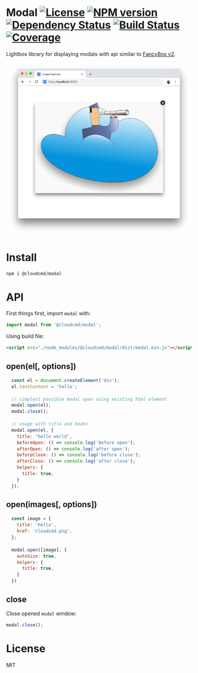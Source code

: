 # Modal [![License][LicenseIMGURL]][LicenseURL] [![NPM version][NPMIMGURL]][NPMURL] [![Dependency Status][DependencyStatusIMGURL]][DependencyStatusURL] [![Build Status][BuildStatusIMGURL]][BuildStatusURL] [![Coverage][CoverageIMGURL]][CoverageURL]

Lightbox library for displaying modals with api similar to [FancyBox v2](http://fancyapps.com/fancybox/).

![Modal](https://raw.githubusercontent.com/cloudcmd/modal/master/screen/modal.png "modal")

# Install

```
npm i @cloudcmd/modal
```

# API

First things first, import `modal` with:

```js
import modal from '@cloudcmd/modal';
```

Using build file:

```html
<script src="./node_modules/@cloudcmd/modal/dist/modal.min.js"></script>
```

## open(el[, options])

```js
  const el = document.createElement('div');
  el.textContent = 'hello';
  
  // simplest possible modal open using existing html element
  modal.open(el);
  modal.close();
  
  // usage with title and hooks
  modal.open(el, {
    title: 'hello world',
    beforeOpen: () => console.log('before open');
    afterOpen: () => console.log('after open');
    beforeClose: () => console.log('before close');
    afterClose: () => console.log('after close');
    helpers: {
      title: true,
    }
  });
```

## open(images[, options])

```js
  const image = {
    title: 'hello',
    href: 'cloudcmd.png',
  };
  
  modal.open([image], {
    autoSize: true,
    helpers: {
      title: true,
    }
  })
```

## close

Close opened `modal` window:

```js
modal.close();
```

# License
MIT

[NPMIMGURL]:                https://img.shields.io/npm/v/@cloudcmd/modal.svg?style=flat&longCache=true
[BuildStatusIMGURL]:        https://img.shields.io/travis/cloudcmd/modal/master.svg?style=flat&longCache=true
[DependencyStatusIMGURL]:   https://img.shields.io/david/cloudcmd/modal.svg?style=flat&longCache=true
[LicenseIMGURL]:            https://img.shields.io/badge/license-MIT-317BF9.svg?style=flat&longCache=true

[NPMURL]:                   https://npmjs.org/package/@cloudcmd/modal "npm"
[BuildStatusURL]:           https://travis-ci.org/cloudcmd/modal  "Build Status"
[DependencyStatusURL]:      https://david-dm.org/cloudcmd/modal "Dependency Status"
[LicenseURL]:               https://tldrlegal.com/license/mit-license "MIT License"

[CoverageURL]:              https://coveralls.io/github/cloudcmd/modal?branch=master
[CoverageIMGURL]:           https://coveralls.io/repos/cloudcmd/modal/badge.svg?branch=master&service=github

